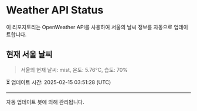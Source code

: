 
# Weather API Status

이 리포지토리는 OpenWeather API를 사용하여 서울의 날씨 정보를 자동으로 업데이트합니다.

## 현재 서울 날씨
> 서울의 현재 날씨: mist, 온도: 5.76°C, 습도: 70%

⏳ 업데이트 시간: 2025-02-15 03:51:28 (UTC)

---
자동 업데이트 봇에 의해 관리됩니다.
